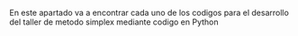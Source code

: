 En este apartado va a encontrar cada uno de los codigos para el desarrollo del taller de metodo simplex mediante codigo en Python
